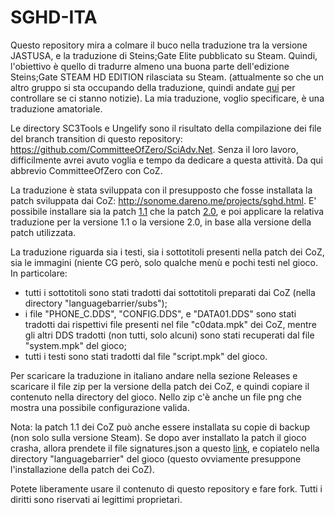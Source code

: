 # SGHD-ITA
 
Questo repository mira a colmare il buco nella traduzione tra la versione JASTUSA, e la traduzione di Steins;Gate Elite pubblicato su Steam. Quindi, l'obiettivo è quello di tradurre almeno una buona parte dell'edizione Steins;Gate STEAM HD EDITION rilasciata su Steam. (attualmente so che un altro gruppo si sta occupando della traduzione, quindi andate [qui](https://openthesteinsgate.it/) per controllare se ci stanno notizie). La mia traduzione, voglio specificare, è una traduzione amatoriale.

Le directory SC3Tools e Ungelify sono il risultato della compilazione dei file del branch transition di questo repository: https://github.com/CommitteeOfZero/SciAdv.Net. Senza il loro lavoro, difficilmente avrei avuto voglia e tempo da dedicare a questa attività. Da qui abbrevio CommitteeOfZero con CoZ.

La traduzione è stata sviluppata con il presupposto che fosse installata la patch sviluppata dai CoZ: http://sonome.dareno.me/projects/sghd.html. E' possibile installare sia la patch [1.1](https://github.com/CommitteeOfZero/sghd-patch/releases/download/1.10/SGHD-patch-v11.zip) che la patch [2.0](https://github.com/CommitteeOfZero/sghd-patch/releases/download/2.00/SGPatch-v2.0-Setup.zip), e poi applicare la relativa traduzione per la versione 1.1 o la versione 2.0, in base alla versione della patch utilizzata.

La traduzione riguarda sia i testi, sia i sottotitoli presenti nella patch dei CoZ, sia le immagini (niente CG però, solo qualche menù e pochi testi nel gioco. In particolare:
- tutti i sottotitoli sono stati tradotti dai sottotitoli preparati dai CoZ (nella directory "languagebarrier/subs");
- i file "PHONE_C.DDS", "CONFIG.DDS", e "DATA01.DDS" sono stati tradotti dai rispettivi file presenti nel file "c0data.mpk" dei CoZ, mentre gli altri DDS tradotti (non tutti, solo alcuni) sono stati recuperati dal file "system.mpk" del gioco;
- tutti i testi sono stati tradotti dal file "script.mpk" del gioco.

Per scaricare la traduzione in italiano andare nella sezione Releases e scaricare il file zip per la versione della patch dei CoZ, e quindi copiare il contenuto nella directory del gioco. Nello zip c'è anche un file png che mostra una possibile configurazione valida.

Nota: la patch 1.1 dei CoZ può anche essere installata su copie di backup (non solo sulla versione Steam). Se dopo aver installato la patch il gioco crasha, allora prendete il file signatures.json a questo [link](https://github.com/lgiacomazzo/SGHD-patch-v11-fix/releases/download/v1/signatures.json), e copiatelo nella directory "languagebarrier" del gioco (questo ovviamente presuppone l'installazione della patch dei CoZ).

Potete liberamente usare il contenuto di questo repository e fare fork. Tutti i diritti sono riservati ai legittimi proprietari.
